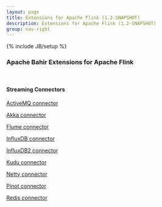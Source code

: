 ```yaml
---
layout: page
title: Extensions for Apache Flink (1.2-SNAPSHOT)
description: Extensions for Apache Flink (1.2-SNAPSHOT)
group: nav-right
---
```

<!--
{% comment %}
Licensed to the Apache Software Foundation (ASF) under one or more
contributor license agreements.  See the NOTICE file distributed with
this work for additional information regarding copyright ownership.
The ASF licenses this file to you under the Apache License, Version 2.0
(the "License"); you may not use this file except in compliance with
the License.  You may obtain a copy of the License at

http://www.apache.org/licenses/LICENSE-2.0

Unless required by applicable law or agreed to in writing, software
distributed under the License is distributed on an "AS IS" BASIS,
WITHOUT WARRANTIES OR CONDITIONS OF ANY KIND, either express or implied.
See the License for the specific language governing permissions and
limitations under the License.
{% endcomment %}
-->

{% include JB/setup %}

### Apache Bahir Extensions for Apache Flink

<br/>

#### Streaming Connectors

[ActiveMQ connector](../flink-streaming-activemq)

[Akka connector](../flink-streaming-akka)

[Flume connector](../flink-streaming-flume)

[InfluxDB connector](../flink-streaming-influxdb)

[InfluxDB2 connector](../flink-streaming-influxdb2)

[Kudu connector](../flink-streaming-kudu)

[Netty connector](../flink-streaming-netty)

[Pinot connector](../flink-streaming-pinot)

[Redis connector](../flink-streaming-redis)
